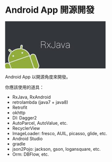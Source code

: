 # Android App 開源開發

![](cover.jpg)

Android App 以開源角度來開發。

你應該使用的道具：

* RxJava, RxAndroid
* retrolambda (java7 + java8)
* Retrofit
* okhttp
* DI: Dagger2
* AutoParcel, AutoValue, etc.
* RecyclerView
* ImageLoader: fresco, AUIL, picasso, glide, etc.
* Android Studio
* gradle
* json2Pojo: jackson, gson, logansquare, etc.
* Orm: DBFlow, etc.